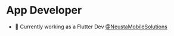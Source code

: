 # App Developer

- 🎯 Currently working as a Flutter Dev [@NeustaMobileSolutions](https://neusta-ms.de/en/)
